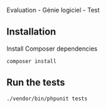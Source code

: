 Evaluation - Génie logiciel - Test

## Installation

Install Composer dependencies

    composer install

## Run the tests

    ./vendor/bin/phpunit tests
